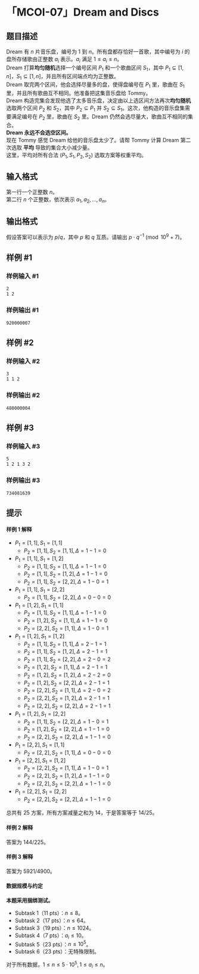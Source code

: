 # 「MCOI-07」Dream and Discs

## 题目描述

Dream 有 $n$ 片音乐盘，编号为 $1$ 到 $n$。所有盘都存恰好一首歌，其中编号为 $i$ 的盘所存储歌由正整数 $a_i$ 表示。$a_i$ 满足 $1\le a_i\le n$。  
Dream 打算**均匀随机**选择一个编号区间 $P_1$ 和一个歌曲区间 $S_1$，其中 $P_1\subseteq [1,n]$，$S_1\subseteq [1,n]$，并且所有区间端点均为正整数。  
Dream 取完两个区间，他会选择尽量多的盘，使得盘编号在 $P_1$ 里，歌曲在 $S_1$ 里，并且所有歌曲互不相同。他准备把这集音乐盘给 Tommy。  
Dream 构造完集合发现他选了太多音乐盘，决定由以上选区间方法再次**均匀随机**选取两个区间 $P_2$ 和 $S_2$，其中 $P_2\subseteq P_1$ 并 $S_2\subseteq S_1$。这次，他构造的音乐盘集需要满足编号在 $P_2$ 里，歌曲在 $S_2$ 里。Dream 仍然会选尽量大，歌曲互不相同的集合。  
**Dream 永远不会选空区间。**  
现在 Tommy 感觉 Dream 给他的音乐盘太少了。请帮 Tommy 计算 Dream 第二次选取 **平均** 导致的集合大小减少量。  
这里，平均对所有合法 $(P_1,S_1,P_2,S_2)$ 选取方案等权重平均。

## 输入格式

第一行一个正整数 $n$。  
第二行 $n$ 个正整数，依次表示 $a_1,a_2,\dots,a_n$。

## 输出格式

假设答案可以表示为 $p/q$，其中 $p$ 和 $q$ 互质。请输出 $p\cdot q^{-1}\pmod{10^9+7}$。

## 样例 #1

### 样例输入 #1
```
2
1 2
```

### 样例输出 #1

```
920000007
```

## 样例 #2

### 样例输入 #2
```
3
1 1 2
```

### 样例输出 #2

```
480000004
```

## 样例 #3

### 样例输入 #3
```
5
1 2 1 3 2
```

### 样例输出 #3

```
734081639
```

## 提示

#### 样例 1 解释

 - $P_1=[1,1],S_1=[1,1]$
   - $P_2=[1,1],S_2=[1,1],\Delta=1-1=0$
 - $P_1=[1,1],S_1=[1,2]$
   - $P_2=[1,1],S_2=[1,1],\Delta=1-1=0$
   - $P_2=[1,1],S_2=[1,2],\Delta=1-1=0$
   - $P_2=[1,1],S_2=[2,2],\Delta=1-0=1$
 - $P_1=[1,1],S_1=[2,2]$
   - $P_2=[1,1],S_2=[2,2],\Delta=0-0=0$
 - $P_1=[1,2],S_1=[1,1]$
   - $P_2=[1,1],S_2=[1,1],\Delta=1-1=0$
   - $P_2=[1,2],S_2=[1,1],\Delta=1-1=0$
   - $P_2=[2,2],S_2=[1,1],\Delta=1-0=1$
 - $P_1=[1,2],S_1=[1,2]$
   - $P_2=[1,1],S_2=[1,1],\Delta=2-1=1$
   - $P_2=[1,1],S_2=[1,2],\Delta=2-1=1$
   - $P_2=[1,1],S_2=[2,2],\Delta=2-0=2$
   - $P_2=[1,2],S_2=[1,1],\Delta=2-1=1$
   - $P_2=[1,2],S_2=[1,2],\Delta=2-2=0$
   - $P_2=[1,2],S_2=[2,2],\Delta=2-1=1$
   - $P_2=[2,2],S_2=[1,1],\Delta=2-0=2$
   - $P_2=[2,2],S_2=[1,2],\Delta=2-1=1$
   - $P_2=[2,2],S_2=[2,2],\Delta=2-1=1$
 - $P_1=[1,2],S_1=[2,2]$
   - $P_2=[1,1],S_2=[2,2],\Delta=1-0=1$
   - $P_2=[1,2],S_2=[2,2],\Delta=1-1=0$
   - $P_2=[2,2],S_2=[2,2],\Delta=1-1=0$
 - $P_1=[2,2],S_1=[1,1]$
   - $P_2=[2,2],S_2=[1,1],\Delta=0-0=0$
 - $P_1=[2,2],S_1=[1,2]$
   - $P_2=[2,2],S_2=[1,1],\Delta=1-0=1$
   - $P_2=[2,2],S_2=[1,2],\Delta=1-1=0$
   - $P_2=[2,2],S_2=[2,2],\Delta=1-1=0$
 - $P_1=[2,2],S_1=[2,2]$
   - $P_2=[2,2],S_2=[2,2],\Delta=1-1=0$

总共有 $25$ 方案，所有方案减量之和为 $14$，于是答案等于 $14/25$。

#### 样例 2 解释

答案为 $144/225$。

#### 样例 3 解释

答案为 $5921/4900$。

#### 数据规模与约定

**本题采用捆绑测试。**

 - Subtask 1（11 pts）：$n\le8$。
 - Subtask 2（17 pts）：$n\le64$。
 - Subtask 3（19 pts）：$n\le1024$。
 - Subtask 4（7 pts）：$a_i\le 10$。
 - Subtask 5（23 pts）：$n\le10^5$。
 - Subtask 6（23 pts）：无特殊限制。  

对于所有数据，$1\le n\le5\cdot10^5,1\le a_i\le n$。
